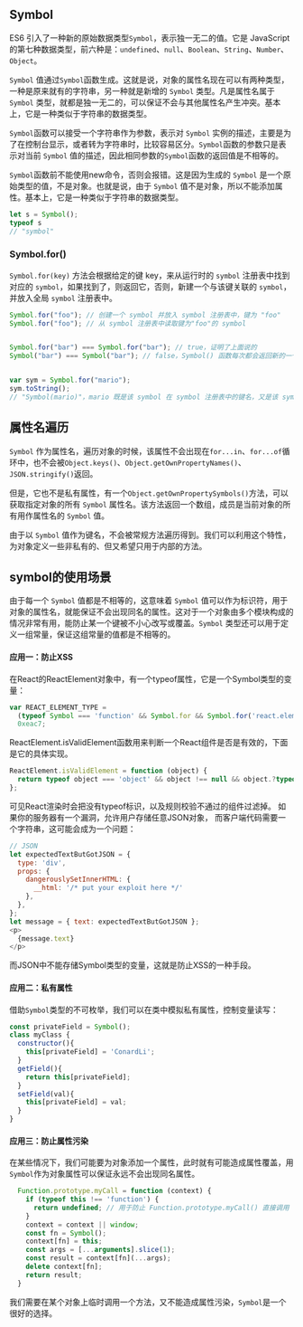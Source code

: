 ## Symbol

ES6 引入了一种新的原始数据类型`Symbol`，表示独一无二的值。它是 JavaScript 的第七种数据类型，前六种是：`undefined`、`null`、`Boolean`、`String`、`Number`、`Object`。

`Symbol` 值通过`Symbol`函数生成。这就是说，对象的属性名现在可以有两种类型，一种是原来就有的字符串，另一种就是新增的 `Symbol` 类型。凡是属性名属于 `Symbol` 类型，就都是独一无二的，可以保证不会与其他属性名产生冲突。基本上，它是一种类似于字符串的数据类型。

`Symbol`函数可以接受一个字符串作为参数，表示对 `Symbol` 实例的描述，主要是为了在控制台显示，或者转为字符串时，比较容易区分。`Symbol`函数的参数只是表示对当前 `Symbol` 值的描述，因此相同参数的`Symbol`函数的返回值是不相等的。

`Symbol`函数前不能使用new命令，否则会报错。这是因为生成的 `Symbol` 是一个原始类型的值，不是对象。也就是说，由于 `Symbol` 值不是对象，所以不能添加属性。基本上，它是一种类似于字符串的数据类型。

```js
let s = Symbol();
typeof s
// "symbol"
```
### Symbol.for()
`Symbol.for(key)` 方法会根据给定的键 key，来从运行时的 `symbol` 注册表中找到对应的 `symbol`，如果找到了，则返回它，否则，新建一个与该键关联的 `symbol`，并放入全局 `symbol` 注册表中。
```js
Symbol.for("foo"); // 创建一个 symbol 并放入 symbol 注册表中，键为 "foo"
Symbol.for("foo"); // 从 symbol 注册表中读取键为"foo"的 symbol


Symbol.for("bar") === Symbol.for("bar"); // true，证明了上面说的
Symbol("bar") === Symbol("bar"); // false，Symbol() 函数每次都会返回新的一个 symbol


var sym = Symbol.for("mario");
sym.toString();
// "Symbol(mario)"，mario 既是该 symbol 在 symbol 注册表中的键名，又是该 symbol 自身的描述字符串
```

## 属性名遍历

`Symbol` 作为属性名，遍历对象的时候，该属性不会出现在`for...in`、`for...of`循环中，也不会被`Object.keys()`、`Object.getOwnPropertyNames()`、`JSON.stringify()`返回。

但是，它也不是私有属性，有一个`Object.getOwnPropertySymbols()`方法，可以获取指定对象的所有 `Symbol` 属性名。该方法返回一个数组，成员是当前对象的所有用作属性名的 `Symbol` 值。

由于以 `Symbol` 值作为键名，不会被常规方法遍历得到。我们可以利用这个特性，为对象定义一些非私有的、但又希望只用于内部的方法。

## symbol的使用场景

由于每一个 `Symbol` 值都是不相等的，这意味着 `Symbol` 值可以作为标识符，用于对象的属性名，就能保证不会出现同名的属性。这对于一个对象由多个模块构成的情况非常有用，能防止某一个键被不小心改写或覆盖。`Symbol` 类型还可以用于定义一组常量，保证这组常量的值都是不相等的。

#### 应用一：防止XSS
在React的ReactElement对象中，有一个typeof属性，它是一个Symbol类型的变量：
```js
var REACT_ELEMENT_TYPE =
  (typeof Symbol === 'function' && Symbol.for && Symbol.for('react.element')) ||
  0xeac7;
```
ReactElement.isValidElement函数用来判断一个React组件是否是有效的，下面是它的具体实现。
```js
ReactElement.isValidElement = function (object) {
  return typeof object === 'object' && object !== null && object.?typeof === REACT_ELEMENT_TYPE;
};
```
可见React渲染时会把没有typeof标识，以及规则校验不通过的组件过滤掉。
如果你的服务器有一个漏洞，允许用户存储任意JSON对象， 而客户端代码需要一个字符串，这可能会成为一个问题：
```js
// JSON
let expectedTextButGotJSON = {
  type: 'div',
  props: {
    dangerouslySetInnerHTML: {
      __html: '/* put your exploit here */'
    },
  },
};
let message = { text: expectedTextButGotJSON };
<p>
  {message.text}
</p>
```
而JSON中不能存储Symbol类型的变量，这就是防止XSS的一种手段。

#### 应用二：私有属性
借助`Symbol`类型的不可枚举，我们可以在类中模拟私有属性，控制变量读写：
```js
const privateField = Symbol();
class myClass {
  constructor(){
    this[privateField] = 'ConardLi';
  }
  getField(){
    return this[privateField];
  }
  setField(val){
    this[privateField] = val;
  }
}
```

#### 应用三：防止属性污染
在某些情况下，我们可能要为对象添加一个属性，此时就有可能造成属性覆盖，用`Symbol`作为对象属性可以保证永远不会出现同名属性。
```js
  Function.prototype.myCall = function (context) {
    if (typeof this !== 'function') {
      return undefined; // 用于防止 Function.prototype.myCall() 直接调用
    }
    context = context || window;
    const fn = Symbol();
    context[fn] = this;
    const args = [...arguments].slice(1);
    const result = context[fn](...args);
    delete context[fn];
    return result;
  }
```
我们需要在某个对象上临时调用一个方法，又不能造成属性污染，`Symbol`是一个很好的选择。
